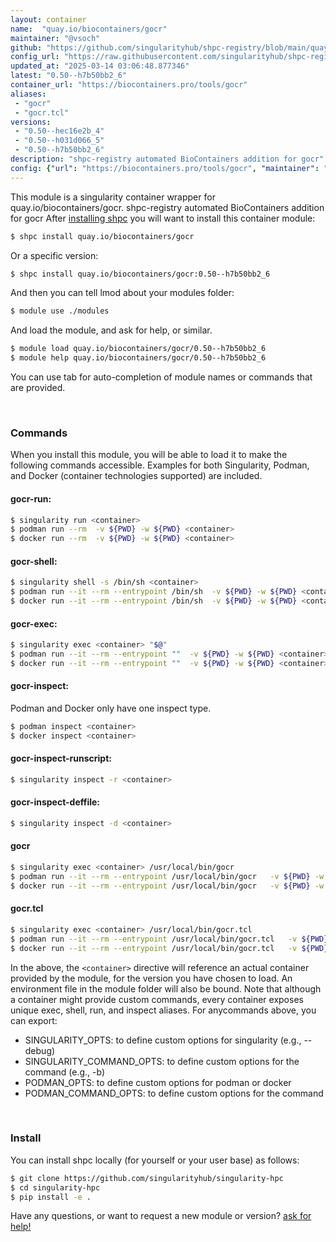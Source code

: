 ```yaml
---
layout: container
name:  "quay.io/biocontainers/gocr"
maintainer: "@vsoch"
github: "https://github.com/singularityhub/shpc-registry/blob/main/quay.io/biocontainers/gocr/container.yaml"
config_url: "https://raw.githubusercontent.com/singularityhub/shpc-registry/main/quay.io/biocontainers/gocr/container.yaml"
updated_at: "2025-03-14 03:06:48.877346"
latest: "0.50--h7b50bb2_6"
container_url: "https://biocontainers.pro/tools/gocr"
aliases:
 - "gocr"
 - "gocr.tcl"
versions:
 - "0.50--hec16e2b_4"
 - "0.50--h031d066_5"
 - "0.50--h7b50bb2_6"
description: "shpc-registry automated BioContainers addition for gocr"
config: {"url": "https://biocontainers.pro/tools/gocr", "maintainer": "@vsoch", "description": "shpc-registry automated BioContainers addition for gocr", "latest": {"0.50--h7b50bb2_6": "sha256:d0bf23bae8e695e77e51ccb0e07d2b18d08e540bb9d2c281776dbbbb5d49883b"}, "tags": {"0.50--hec16e2b_4": "sha256:af5d9ac323d151e22e20d3cee1124fbeefa75e9709f99a9ae9b8d8a2d28ff55b", "0.50--h031d066_5": "sha256:562dc988b5b1aa80c654d72b1f859a31da164cda427344a4584f6b1117aea1e3", "0.50--h7b50bb2_6": "sha256:d0bf23bae8e695e77e51ccb0e07d2b18d08e540bb9d2c281776dbbbb5d49883b"}, "docker": "quay.io/biocontainers/gocr", "aliases": {"gocr": "/usr/local/bin/gocr", "gocr.tcl": "/usr/local/bin/gocr.tcl"}}
---
```


This module is a singularity container wrapper for quay.io/biocontainers/gocr.
shpc-registry automated BioContainers addition for gocr
After [installing shpc](#install) you will want to install this container module:


```bash
$ shpc install quay.io/biocontainers/gocr
```

Or a specific version:

```bash
$ shpc install quay.io/biocontainers/gocr:0.50--h7b50bb2_6
```

And then you can tell lmod about your modules folder:

```bash
$ module use ./modules
```

And load the module, and ask for help, or similar.

```bash
$ module load quay.io/biocontainers/gocr/0.50--h7b50bb2_6
$ module help quay.io/biocontainers/gocr/0.50--h7b50bb2_6
```

You can use tab for auto-completion of module names or commands that are provided.

<br>

### Commands

When you install this module, you will be able to load it to make the following commands accessible.
Examples for both Singularity, Podman, and Docker (container technologies supported) are included.

#### gocr-run:

```bash
$ singularity run <container>
$ podman run --rm  -v ${PWD} -w ${PWD} <container>
$ docker run --rm  -v ${PWD} -w ${PWD} <container>
```

#### gocr-shell:

```bash
$ singularity shell -s /bin/sh <container>
$ podman run --it --rm --entrypoint /bin/sh  -v ${PWD} -w ${PWD} <container>
$ docker run --it --rm --entrypoint /bin/sh  -v ${PWD} -w ${PWD} <container>
```

#### gocr-exec:

```bash
$ singularity exec <container> "$@"
$ podman run --it --rm --entrypoint ""  -v ${PWD} -w ${PWD} <container> "$@"
$ docker run --it --rm --entrypoint ""  -v ${PWD} -w ${PWD} <container> "$@"
```

#### gocr-inspect:

Podman and Docker only have one inspect type.

```bash
$ podman inspect <container>
$ docker inspect <container>
```

#### gocr-inspect-runscript:

```bash
$ singularity inspect -r <container>
```

#### gocr-inspect-deffile:

```bash
$ singularity inspect -d <container>
```


#### gocr

```bash
$ singularity exec <container> /usr/local/bin/gocr
$ podman run --it --rm --entrypoint /usr/local/bin/gocr   -v ${PWD} -w ${PWD} <container> -c " $@"
$ docker run --it --rm --entrypoint /usr/local/bin/gocr   -v ${PWD} -w ${PWD} <container> -c " $@"
```


#### gocr.tcl

```bash
$ singularity exec <container> /usr/local/bin/gocr.tcl
$ podman run --it --rm --entrypoint /usr/local/bin/gocr.tcl   -v ${PWD} -w ${PWD} <container> -c " $@"
$ docker run --it --rm --entrypoint /usr/local/bin/gocr.tcl   -v ${PWD} -w ${PWD} <container> -c " $@"
```



In the above, the `<container>` directive will reference an actual container provided
by the module, for the version you have chosen to load. An environment file in the
module folder will also be bound. Note that although a container
might provide custom commands, every container exposes unique exec, shell, run, and
inspect aliases. For anycommands above, you can export:

 - SINGULARITY_OPTS: to define custom options for singularity (e.g., --debug)
 - SINGULARITY_COMMAND_OPTS: to define custom options for the command (e.g., -b)
 - PODMAN_OPTS: to define custom options for podman or docker
 - PODMAN_COMMAND_OPTS: to define custom options for the command

<br>

### Install

You can install shpc locally (for yourself or your user base) as follows:

```bash
$ git clone https://github.com/singularityhub/singularity-hpc
$ cd singularity-hpc
$ pip install -e .
```

Have any questions, or want to request a new module or version? [ask for help!](https://github.com/singularityhub/singularity-hpc/issues)